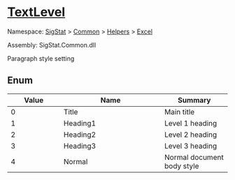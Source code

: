 # [TextLevel](./TextLevel.md)
Namespace: [SigStat]() > [Common](./../../README.md) > [Helpers](./../README.md) > [Excel](./README.md)

Assembly: SigStat.Common.dll


Paragraph style setting

##	Enum

| Value<a href="#"><img width=160></a> | Name<a href="#"><img width=400></a> | Summary<a href="#"><img width=160></a> | 
| --- | --- | --- | 
| 0| Title| Main title| <br>
| 1| Heading1| Level 1 heading| <br>
| 2| Heading2| Level 2 heading| <br>
| 3| Heading3| Level 3 heading| <br>
| 4| Normal| Normal document body style| <br>



